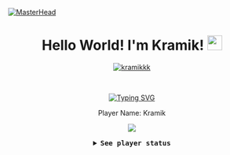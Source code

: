 [![MasterHead](https://68.media.tumblr.com/61d4fea89f86eb4cb5a7e616d9cd4832/tumblr_owi25v6uAo1r4gsiio1_1280.gif)](https://kramikkk.github.io)
<h1 align="center">
Hello World! I'm Kramik!
	<a href="https://github.com/kramikkk" target="_self">
		<img src="https://media.giphy.com/media/hvRJCLFzcasrR4ia7z/giphy.gif" width="30">
	</a>
</h1>
<p align="center">
	<a href="https://github.com/kramikkk">
		<img src="https://komarev.com/ghpvc/?username=kramikkk&label=Profile%20views&color=0e75b6&style=flat" alt="kramikkk" />
	</a>
</p>
<br/>
<p align="center">
	<a href="https://github.com/kramikkk">
		<img src="https://readme-typing-svg.herokuapp.com?font=Fira+Code&pause=1000&color=C0F7C0&center=true&width=435&lines=Computer+Engineering+Student;Aspiring+Software+Developer;Aspiring+Full+Stack+Web+Developer;Aspiring+Game+Developer;ML+and+AI+Enthusiast" alt="Typing SVG" />
	</a>
</p>
<p align="center">
  Player Name: Kramik
</p>
<p align="center">
  <img src="https://images-wixmp-ed30a86b8c4ca887773594c2.wixmp.com/f/432780e4-f104-4387-987f-8611d44dc1c4/d8wrjt7-7129d44a-dd44-488b-a078-ff19cae48b88.gif?token=eyJ0eXAiOiJKV1QiLCJhbGciOiJIUzI1NiJ9.eyJpc3MiOiJ1cm46YXBwOjdlMGQxODg5ODIyNjQzNzNhNWYwZDQxNWVhMGQyNmUwIiwic3ViIjoidXJuOmFwcDo3ZTBkMTg4OTgyMjY0MzczYTVmMGQ0MTVlYTBkMjZlMCIsImF1ZCI6WyJ1cm46c2VydmljZTpmaWxlLmRvd25sb2FkIl0sIm9iaiI6W1t7InBhdGgiOiIvZi80MzI3ODBlNC1mMTA0LTQzODctOTg3Zi04NjExZDQ0ZGMxYzQvZDh3cmp0Ny03MTI5ZDQ0YS1kZDQ0LTQ4OGItYTA3OC1mZjE5Y2FlNDhiODguZ2lmIn1dXX0.0VqinZbRf5qwKX3I-r2l90T_BBWdAlyO4zRpoRvw2Ko"/>
</p>

<details align="center">

<summary> <b> <samp> See player status </samp></b></summary>
<samp>
 <b><h2 style="color: #fc6203">S T A T U S &nbsp; D E T A I L S</h2> </b>

Portfolio: <a href="">Portfolio.</a>

<p></p>
<h3 align="center">
  Skills:
</h3>
<div align="center">
  <img src="https://cdn.jsdelivr.net/gh/devicons/devicon/icons/javascript/javascript-original.svg" height="30" alt="javascript logo"  />
  <img width="12" />
  <img src="https://cdn.jsdelivr.net/gh/devicons/devicon/icons/html5/html5-original.svg" height="30" alt="html5 logo"  />
  <img width="12" />
  <img src="https://cdn.jsdelivr.net/gh/devicons/devicon/icons/css3/css3-original.svg" height="30" alt="css3 logo"  />
  <img width="12" />
  <img src="https://cdn.jsdelivr.net/gh/devicons/devicon/icons/python/python-original.svg" height="30" alt="python logo"  />
  <img width="12" />
  <img src="https://cdn.jsdelivr.net/gh/devicons/devicon/icons/androidstudio/androidstudio-original.svg" height="30" alt="androidstudio logo"  />
  <img width="12" />
  <img src="https://cdn.jsdelivr.net/gh/devicons/devicon/icons/arduino/arduino-original.svg" height="30" alt="arduino logo"  />
  <img width="12" />
  <img src="https://cdn.jsdelivr.net/gh/devicons/devicon/icons/blender/blender-original.svg" height="30" alt="blender logo"  />
  <img width="12" />
  <img src="https://cdn.jsdelivr.net/gh/devicons/devicon/icons/canva/canva-original.svg" height="30" alt="canva logo"  />
  <img width="12" />
  <img src="https://cdn.jsdelivr.net/gh/devicons/devicon/icons/firebase/firebase-plain.svg" height="30" alt="firebase logo"  />
  <img width="12" />
  <img src="https://cdn.jsdelivr.net/gh/devicons/devicon/icons/github/github-original.svg" height="30" alt="github logo"  />
  <img width="12" />
  <img src="https://cdn.jsdelivr.net/gh/devicons/devicon/icons/java/java-original.svg" height="30" alt="java logo"  />
  <img width="12" />
  <img src="https://cdn.jsdelivr.net/gh/devicons/devicon/icons/kotlin/kotlin-original.svg" height="30" alt="kotlin logo"  />
  <img width="12" />
  <img src="https://cdn.jsdelivr.net/gh/devicons/devicon/icons/opencv/opencv-original.svg" height="30" alt="opencv logo"  />
  <img width="12" />
  <img src="https://cdn.jsdelivr.net/gh/devicons/devicon/icons/photoshop/photoshop-plain.svg" height="30" alt="photoshop logo"  />
  <img width="12" />
  <img src="https://cdn.jsdelivr.net/gh/devicons/devicon/icons/premierepro/premierepro-plain.svg" height="30" alt="premierepro logo"  />
  <img width="12" />
  <img src="https://cdn.jsdelivr.net/gh/devicons/devicon/icons/tensorflow/tensorflow-original.svg" height="30" alt="tensorflow logo"  />
  <img width="12" />
  <img src="https://cdn.jsdelivr.net/gh/devicons/devicon/icons/unity/unity-original.svg" height="30" alt="unity logo"  />
  <img width="12" />
  <img src="https://cdn.jsdelivr.net/gh/devicons/devicon/icons/unrealengine/unrealengine-original.svg" height="30" alt="unrealengine logo"  />
</div>

<p></p>

<p></p>
<h3 align="center">
  Base Stats:
</h3>
<div align="center">
  <img src="https://github-readme-stats.vercel.app/api?username=kramikkk&hide_title=false&hide_rank=false&show_icons=true&include_all_commits=true&count_private=true&disable_animations=false&theme=vue-dark&locale=en&hide_border=false" height="150" alt="stats graph"  />
  <img src="https://streak-stats.demolab.com?user=kramikkk&locale=en&mode=daily&theme=vue-dark&hide_border=false&border_radius=5" height="150" alt="streak graph"  />
  <img src="https://github-readme-stats.vercel.app/api/top-langs?username=kramikkk&locale=en&hide_title=false&layout=compact&card_width=320&langs_count=5&theme=vue-dark&hide_border=false" height="150" alt="languages graph"  />
</div>

<p></p>
<h3 align="center">
  Information:
</h3>

<p align="center">
  <a rel="nofollow noopener noreferrer" target="_blank" href="https://www.linkedin.com/in/kramik/">
  <img src="https://cdn.icon-icons.com/icons2/2873/PNG/512/linkedin_pixel_logo_icon_181925.png" width="30px" alt="LinkedIn"></a>
  &nbsp; 
  &nbsp;
  <a rel="nofollow noopener noreferrer" target="_blank" href="https://x.com/kramik_x">
  <img src="https://cdn.icon-icons.com/icons2/2873/PNG/512/twitter_pixel_logo_icon_181924.png" width="30px" alt="Twitter"></a>
  &nbsp; 
  &nbsp;
  <a rel="nofollow noopener noreferrer" target="_blank" href="https://www.youtube.com/@kramikyt8336">
  <img src="https://cdn.icon-icons.com/icons2/2873/PNG/512/youtube_pixel_logo_icon_181918.png" width="30px" alt="YouTube"></a>
</p> 


</samp>
</details>
